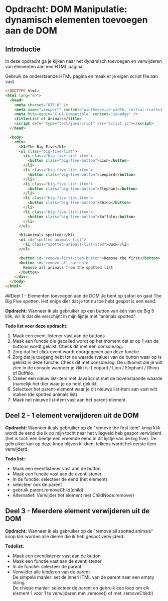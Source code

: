 # Opdracht: DOM Manipulatie: dynamisch elementen toevoegen aan de DOM

## Introductie

In deze opdracht ga je kijken naar het dynamisch toevoegen en verwijderen van elementen aan een HTML pagina.

Gebruik de onderstaande HTML pagina en maak er je eigen script file aan vast.

```html
<!DOCTYPE html>
<html lang="en">
  <head>
    <meta charset="UTF-8" />
    <meta name="viewport" content="width=device-width, initial-scale=1.0" />
    <meta http-equiv="X-UA-Compatible" content="ie=edge" />
    <title>List of Animals</title>
    <script defer type="text/javascript" src="script.js"></script>
  </head>

  <body>
    <div>
      <h1>The Big Five</h1>
      <ul class="big-five-list">
        <li class="big-five-list-item">
          <button class="big-five-button">Lion</button>
        </li>
        <li class="big-five-list-item">
          <button class="big-five-button">Leopard</button>
        </li>
        <li class="big-five-list-item">
          <button class="big-five-button">Elephant</button>
        </li>
        <li class="big-five-list-item">
          <button class="big-five-button">Rhino</button>
        </li>
        <li class="big-five-list-item">
          <button class="big-five-button">Buffalo</button>
        </li>
      </ul>

      <h1>Animals spotted:</h1>
      <ul id="spotted-animals-list">
        <li class="spotted-animals-list-item">Duck</li>
      </ul>

      <button id="remove-first-item-button">Remove the first</button>
      <button id="remove-all-button">
        Remove all animals from the spotted list
      </button>
    </div>
  </body>
</html>
```

##Deel 1 - Elementen toevoegen aan de DOM
Je bent op safari en gaat The Big Five spotten. Het enige dier dat je tot nu toe hebt gespot is een eend.

**Opdracht:** Wanneer ik als gebruiker op een button van één van de Big 5 klik, wil ik dat die verschijnt in mijn lijstje met "animals spotted".

**Todo list voor deze opdracht:**

1. Maak een event-listener vast aan de buttons
2. Maak een functie die gecalled wordt op het moment dat er op 1 van de buttons wordt geklikt. Check dit met een console.log.
3. Zorg dat het click event wordt doorgegeven aan deze functie.
4. Zorg dat je toegang hebt tot de waarde (value) van de button waar op is geklikt in deze functie. Check dit met console.log. De uitkomst die je wilt zien in de console wanneer je klikt is: Leopard / Lion / Elephant / Rhino of Buffalo.
5. Creëer een nieuw list-item met JavaScript met de bovenstaande waarde (namelijk het dier waar je op hebt geklikt.
6. Selecteer het parent-element waar je dit nieuwe list-item aan vast wilt maken (de spotted animals list).
7. Maak het nieuwe list-item vast aan het parent-element.

## Deel 2 - 1 element verwijderen uit de DOM

**Opdracht:** Wanneer ik als gebruiker op de "remove the first item" knop klik wordt de eend die ik op mijn tocht naar het vliegveld heb gespot verwijderd (het is toch een beetje een vreemde eend in dit lijstje van de big five). De gebruiker kan op deze knop blijven klikken, telkens wordt het eerste item verwijderd.

**Todo list:**

- Maak een eventlistener vast aan de button
- Maak een functie vast aan de eventlistener
- In de functie: selecteer de eend (het element)
- selecteer ook de parent
- gebruik parent.removeChild(child).
- Alternatief: Verwijder het element met ChildNode.remove()

## Deel 3 - Meerdere element verwijderen uit de DOM

**Opdracht:** Wanneer ik als gebruiker op de "remove all spotted animals" knop klik worden alle dieren die ik heb gespot verwijderd.

**Todolist:**

- Maak een eventlistener vast aan de button
- Maak een functie vast aan de eventlistener
- In de functie: selecteer de parent
- Verwijder alle kinderen van de parent  
  De simpele manier: set de innerHTML van de parent naar een empty string  
  De chique manier: selecteer de parent en gebruik een loop om elk element 1 voor 1 te verwijderen met .remove() of met .removeChild()
